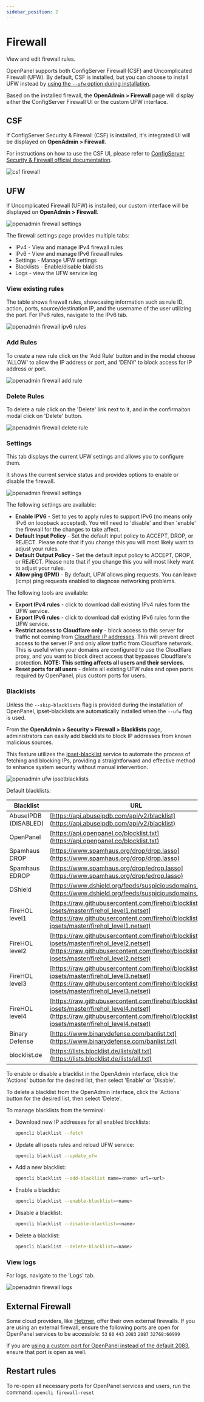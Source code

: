 ```yaml
---
sidebar_position: 2
---
```


# Firewall

View and edit firewall rules.

OpenPanel supports both ConfigServer Firewall (CSF) and Uncomplicated Firewall (UFW). By default, CSF is installed, but you can choose to install UFW instead by [using the `--ufw` option during installation](/install).

Based on the installed firewall, the **OpenAdmin > Firewall** page will display either the ConfigServer Firewall UI or the custom UFW interface.


## CSF

If ConfigServer Security & Firewall (CSF) is installed, it's integrated UI will be displayed on **OpenAdmin > Firewall**.

For instructions on how to use the CSF UI, please refer to [ConfigServer Security & Firewall official documentation](https://download.configserver.com/csf/readme.txt).

![csf firewall](/img/admin/firewall_csf.png)

## UFW

If Uncomplicated Firewall (UFW) is installed, our custom interface will be displayed on **OpenAdmin > Firewall**.

![openadmin firewall settings](/img/admin/adminpanel_firewall_settings.png)

The firewall settings page provides multiple tabs:

- IPv4 - View and manage IPv4 firewall rules
- IPv6 - View and manage IPv6 firewall rules
- Settings - Manage UFW settings
- Blacklists - Enable/disable blaklists
- Logs - view the UFW service log

### View existing rules

The table shows firewall rules, showcasing information such as rule ID, action, ports, source/destination IP, and the username of the user utilizing the port.
For IPv6 rules, navigate to the IPv6 tab.

![openadmin firewall ipv6 rules](/img/admin/adminpanel_firewall_ipv6.png)

### Add Rules

To create a new rule click on the 'Add Rule' button and in the modal choose 'ALLOW' to allow the IP address or port, and 'DENY' to block access for IP address or port.

![openadmin firewall add rule](/img/admin/openadmin_ufw_ip.png)

### Delete Rules

To delete a rule click on the 'Delete' link next to it, and in the confirmaiton modal click on 'Delete' button.

![openadmin firewall delete rule](/img/admin/adminpanel_firewall_delete_rule.png)

### Settings

This tab displays the current UFW settings and allows you to configure them.

It shows the current service status and provides options to enable or disable the firewall.

![openadmin firewall settings](/img/admin/openadmin_ufw_settings.png)

The following settings are available:

- **Enable IPV6** - Set to yes to apply rules to support IPv6 (no means only IPv6 on loopback accepted). You will need to 'disable' and then 'enable' the firewall for the changes to take affect.
- **Default Input Policy** - Set the default input policy to ACCEPT, DROP, or REJECT. Please note that if you change this you will most likely want to adjust your rules.
- **Default Output Policy** - Set the default input policy to ACCEPT, DROP, or REJECT. Please note that if you change this you will most likely want to adjust your rules.
- **Allow ping (IPMI)** - By default, UFW allows ping requests. You can leave (icmp) ping requests enabled to diagnose networking problems.

The following tools are available:

- **Export IPv4 rules** - click to download dall existing IPv4 rules form the UFW service.
- **Export IPv6 rules** - click to download dall existing IPv6 rules form the UFW service.
- **Restrict access to Cloudflare only** - block access to this server for traffic not coming from [Cloudflare IP addresses](https://www.cloudflare.com/ips/). This will prevent direct access to the server IP and only allow traffic from Cloudflare netwrork. This is useful when your domains are configured to use the Cloudflare proxy, and you want to block direct access that bypasses Cloudflare's protection. **NOTE: This setting affects all users and their services.**
- **Reset ports for all users** - delete all existing UFW rules and open ports required by OpenPanel, plus custom ports for users.


### Blacklists

Unless the `--skip-blacklists` flag is provided during the installation of OpenPanel, ipset-blacklists are automatically installed when the `--ufw` flag is used.

From the **OpenAdmin > Security > Firewall > Blacklists** page, administrators can easily add blacklists to block IP addresses from known malicious sources.

This feature utilizes the [ipset-blacklist](https://github.com/stefanpejcic/ipset-blacklist) service to automate the process of fetching and blocking IPs, providing a straightforward and effective method to enhance system security without manual intervention.

![openadmin ufw ipsetblacklists](/img/admin/openadmin_ufw_blacklists.png)

Default blacklists:

| Blacklist            | URL                                                                  |
|-----------------|----------------------------------------------------------------------|
| AbuseIPDB (DISABLED)       | [https://api.abuseipdb.com/api/v2/blacklist](https://api.abuseipdb.com/api/v2/blacklist) |
| OpenPanel       | [https://api.openpanel.co/blocklist.txt](https://api.openpanel.co/blocklist.txt) |
| Spamhaus DROP   | [https://www.spamhaus.org/drop/drop.lasso](https://www.spamhaus.org/drop/drop.lasso) |
| Spamhaus EDROP  | [https://www.spamhaus.org/drop/edrop.lasso](https://www.spamhaus.org/drop/edrop.lasso) |
| DShield         | [https://www.dshield.org/feeds/suspiciousdomains_Low.txt](https://www.dshield.org/feeds/suspiciousdomains_Low.txt) |
| FireHOL level1  | [https://raw.githubusercontent.com/firehol/blocklist-ipsets/master/firehol_level1.netset](https://raw.githubusercontent.com/firehol/blocklist-ipsets/master/firehol_level1.netset) |
| FireHOL level2  | [https://raw.githubusercontent.com/firehol/blocklist-ipsets/master/firehol_level2.netset](https://raw.githubusercontent.com/firehol/blocklist-ipsets/master/firehol_level2.netset) |
| FireHOL level3  | [https://raw.githubusercontent.com/firehol/blocklist-ipsets/master/firehol_level3.netset](https://raw.githubusercontent.com/firehol/blocklist-ipsets/master/firehol_level3.netset) |
| FireHOL level4  | [https://raw.githubusercontent.com/firehol/blocklist-ipsets/master/firehol_level4.netset](https://raw.githubusercontent.com/firehol/blocklist-ipsets/master/firehol_level4.netset) |
| Binary Defense   | [https://www.binarydefense.com/banlist.txt](https://www.binarydefense.com/banlist.txt) |
| blocklist.de    | [https://lists.blocklist.de/lists/all.txt](https://lists.blocklist.de/lists/all.txt) |


<Tabs>
  <TabItem value="openadmin-ufw-rbl" label="With OpenAdmin" default>

To enable or disable a blacklist in the OpenAdmin interface, click the 'Actions' button for the desired list, then select 'Enable' or 'Disable'.

To delete a blacklist from the OpenAdmin interface, click the 'Actions' button for the desired list, then select 'Delete'.

  </TabItem>
  <TabItem value="CLI-yfw-rbl" label="With OpenCLI">

To manage blacklists from the terminal:

- Download new IP addresses for all enabled blocklists:
  ```bash
  opencli blacklist --fetch
  ```
- Update all ipsets rules and reload UFW service:
  ```bash
  opencli blacklist --update_ufw
  ```
- Add a new blacklist:
  ```bash
  opencli blacklist --add-blacklist name=<name> url=<url>
  ```
- Enable a blacklist:
  ```bash
  opencli blacklist --enable-blacklist=<name>
  ```
- Disable a blacklist:
  ```bash
  opencli blacklist --disable-blacklist=<name>
  ```
- Delete a blacklist:
  ```bash
  opencli blacklist --delete-blacklist=<name>
  ```

  </TabItem>
</Tabs>



### View logs

For logs, navigate to the 'Logs' tab.

![openadmin firewall logs](/img/admin/adminpanel_firewall_logs.png)


## External Firewall

Some cloud providers, like [Hetzner](https://docs.hetzner.com/robot/dedicated-server/firewall/), offer their own external firewalls. If you are using an external firewall, ensure the following ports are open for OpenPanel services to be accessible: `53` `80` `443` `2083` `2087` `32768:60999`

If you are [using a custom port for OpenPanel instead of the default 2083](/docs/admin/settings/general/#change-openpanel-port), ensure that port is open as well.

## Restart rules

To re-open all necessary ports for OpenPanel services and users, run the command: `opencli firewall-reset`
